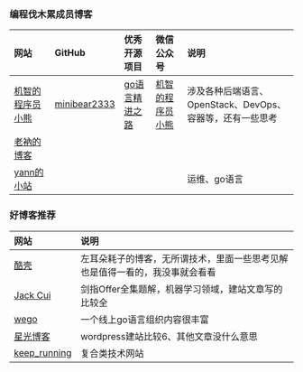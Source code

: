 
### 编程伐木累成员博客

|网站|GitHub|优秀开源项目|微信公众号|说明|
|:---|:---|:---|:---|:---|
|[机智的程序员小熊](https://coding3min.com)|[minibear2333](https://github.com/minibear2333)|[go语言精进之路](https://github.com/golang-minibear2333/golang)<br/>|[机智的程序员小熊](https://pic4.zhimg.com/80/v2-006a7dfa4d5af1bbde53a77f4a1b77f3_720w.jpg)|涉及各种后端语言、OpenStack、DevOps、容器等，还有一些思考|
|[老衲的博客](https://blog.csdn.net/CalledJoker)|||||
|[yann的小站](https://www.ai-5g.com/)||||运维、go语言|



### 好博客推荐

|网站|说明|
|:---|:---|
|[酷壳](https://coolshell.cn/)|左耳朵耗子的博客，无所谓技术，里面一些思考见解也是值得一看的，我没事就会看看|
|[Jack Cui](https://cuijiahua.com/)|剑指Offer全集题解，机器学习领域，建站文章写的比较全|
|[wego](https://www.yuque.com/wegoer/set/blog)|一个线上go语言组织内容很丰富|
|[星光博客](https://www.xgboke.com/wordpress/)|wordpress建站比较6、其他文章没什么意思|
|[keep_running](https://www.yuque.com/keep_running)|复合类技术网站|


